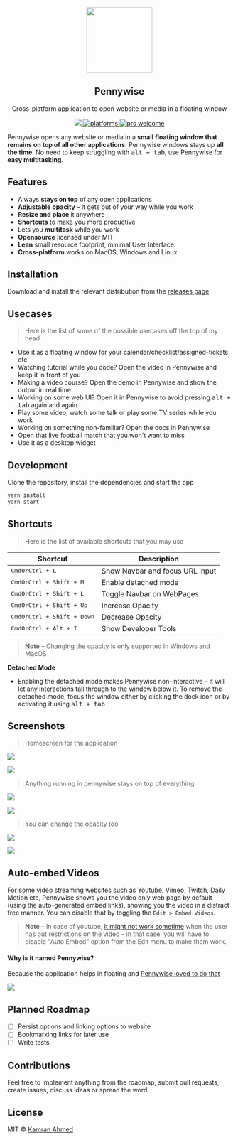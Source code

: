<p align="center">
  <img src="https://i.imgur.com/bKsns66.png" height="148">
  <h2 align="center">Pennywise</h2>
  <p align="center">Cross-platform application to open website or media in a floating window<p>
  <p align="center">
    <a href="https://github.com/kamranahmedse/pennywise/blob/master/license">
      <img src="https://img.shields.io/badge/License-MIT-yellow.svg" />
    </a>
    <a href="https://github.com/kamranahmedse/pennywise">
    	<img src="https://img.shields.io/badge/platform-macOS%20%7C%20Windows%20%7C%20Linux-blue.svg" alt="platforms" />
    </a>
    <a href="https://github.com/kamranahmedse/pennywise">
	    <img src="https://img.shields.io/badge/PRs-welcome-brightgreen.svg" alt="prs welcome">
    </a>
  </p>
</p>

Pennywise opens any website or media in a **small floating window that remains on top of all other applications**. Pennywise windows stays up **all the time**. No need to keep struggling with <kbd>alt + tab</kbd>, use Pennywise for **easy multitasking**.

## Features
* Always **stays on top** of any open applications
* **Adjustable opacity** – it gets out of your way while you work
* **Resize and place** it anywhere
* **Shortcuts** to make you more productive
* Lets you **multitask** while you work
* **Opensource** licensed under MIT
* **Lean** small resource footprint, minimal User Interface.
* **Cross-platform** works on MacOS, Windows and Linux

## Installation

Download and install the relevant distribution from the [releases page](http://github.com/kamranahmedse/pennywise/releases)

## Usecases

> Here is the list of some of the possible usecases off the top of my head

* Use it as a floating window for your calendar/checklist/assigned-tickets etc
* Watching tutorial while you code? Open the video in Pennywise and keep it in front of you
* Making a video course? Open the demo in Pennywise and show the output in real time
* Working on some web UI? Open it in Pennywise to avoid pressing <kbd>alt + tab</kbd> again and again
* Play some video, watch some talk or play some TV series while you work
* Working on something non-familiar? Open the docs in Pennywise
* Open that live football match that you won't want to miss
* Use it as a desktop widget

## Development

Clone the repository, install the dependencies and start the app

```bash
yarn install
yarn start
```

## Shortcuts

> Here is the list of available shortcuts that you may use

| **Shortcut**                    |    **Description**         |
|---------------------------------|----------------------------|
| <kbd>CmdOrCtrl + L</kbd>        | Show Navbar and focus URL input  |
| <kbd>CmdOrCtrl + Shift + M</kbd>    | Enable detached mode  |
| <kbd>CmdOrCtrl + Shift + L</kbd>    | Toggle Navbar on WebPages  |
| <kbd>CmdOrCtrl + Shift + Up</kbd>   | Increase Opacity           |
| <kbd>CmdOrCtrl + Shift + Down</kbd> | Decrease Opacity           |
| <kbd>CmdOrCtrl + Alt + I</kbd>      | Show Developer Tools       |

> **Note** – Changing the opacity is only supported in Windows and MacOS

**Detached Mode** 
* Enabling the detached mode makes Pennywise non-interactive – it will let any interactions fall through to the window below it. To remove the detached mode, focus the window either by clicking the dock icon or by activating it using <kbd>alt + tab</kbd>

## Screenshots

> Homescreen for the application

![](https://i.imgur.com/u7fAT99.png)

![](https://i.imgur.com/CeLYoux.png?1)

> Anything running in pennywise stays on top of everything

![](https://i.imgur.com/BbqZmcK.png)

![](https://i.imgur.com/8VDKGYX.png)

> You can change the opacity too

![](https://i.imgur.com/Xa7inTY.png)

![](https://i.imgur.com/9D3gZwn.png)

## Auto-embed Videos
For some video streaming websites such as Youtube, Vimeo, Twitch, Daily Motion etc, Pennywise shows you the video only web page by default (using the auto-generated embed links), showing you the video in a distract free manner. You can disable that by toggling the `Edit > Embed Videos`.

> **Note** – In case of youtube, [it might not work sometime](https://github.com/kamranahmedse/pennywise/issues/62) when the user has put restrictions on the video – in that case, you will have to disable "Auto Embed" option from the Edit menu to make them work. 

#### Why is it named Pennywise?

Because the application helps in floating and [Pennywise loved to do that](http://www.youtube.com/watch?v=WzjWMLv_ZJI&t=3m15s)

![](https://i.imgur.com/bN2ixL7.gif)

## Planned Roadmap

* [ ] Persist options and linking options to website
* [ ] Bookmarking links for later use
* [ ] Write tests

## Contributions
Feel free to implement anything from the roadmap, submit pull requests, create issues, discuss ideas or spread the word.

## License
MIT &copy; [Kamran Ahmed](https://twitter.com/kamranahmedse)
